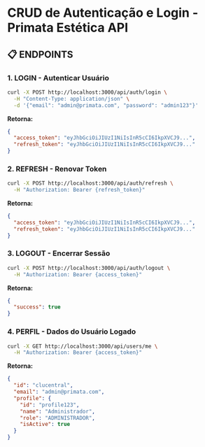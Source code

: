 # CRUD de Autenticação e Login - Primata Estética API

## **📋 ENDPOINTS**

### **1. LOGIN - Autenticar Usuário**
```bash
curl -X POST http://localhost:3000/api/auth/login \
  -H "Content-Type: application/json" \
  -d '{"email": "admin@primata.com", "password": "admin123"}'
```
**Retorna:**
```json
{
  "access_token": "eyJhbGciOiJIUzI1NiIsInR5cCI6IkpXVCJ9...",
  "refresh_token": "eyJhbGciOiJIUzI1NiIsInR5cCI6IkpXVCJ9..."
}
```

### **2. REFRESH - Renovar Token**
```bash
curl -X POST http://localhost:3000/api/auth/refresh \
  -H "Authorization: Bearer {refresh_token}"
```
**Retorna:**
```json
{
  "access_token": "eyJhbGciOiJIUzI1NiIsInR5cCI6IkpXVCJ9...",
  "refresh_token": "eyJhbGciOiJIUzI1NiIsInR5cCI6IkpXVCJ9..."
}
```

### **3. LOGOUT - Encerrar Sessão**
```bash
curl -X POST http://localhost:3000/api/auth/logout \
  -H "Authorization: Bearer {access_token}"
```
**Retorna:**
```json
{
  "success": true
}
```

### **4. PERFIL - Dados do Usuário Logado**
```bash
curl -X GET http://localhost:3000/api/users/me \
  -H "Authorization: Bearer {access_token}"
```
**Retorna:**
```json
{
  "id": "clucentral",
  "email": "admin@primata.com",
  "profile": {
    "id": "profile123",
    "name": "Administrador",
    "role": "ADMINISTRADOR",
    "isActive": true
  }
}
```
